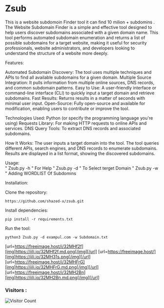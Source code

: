 # Zsub
This is a website subdomoin Finder tool it can find 10 milion + subdomins . 
The Website Subdomain Finder is a simple and effective tool designed to help users discover subdomains associated with a given domain name. This tool performs automated subdomain enumeration and returns a list of possible subdomains for a target website, making it useful for security professionals, website administrators, and developers looking to understand the structure of a website more deeply.

Features:

Automated Subdomain Discovery:
The tool uses multiple techniques and APIs to find all available subdomains for a given domain.
Multiple Source Integration: It pulls information from multiple online sources, DNS records, and common subdomain patterns.
Easy to Use: A user-friendly interface or command-line interface (CLI) to quickly input a target domain and retrieve subdomains.
Fast Results: Returns results in a matter of seconds with minimal user input.
Open-Source: Fully open-source and available for modification, enabling users to contribute or improve the tool.

Technologies Used:
Python (or specify the programming language you're using)
Requests Library: For making HTTP requests to online APIs and services.
DNS Query Tools: To extract DNS records and associated subdomains.

How It Works:
The user inputs a target domain into the tool.
The tool queries different APIs, search engines, and DNS records to enumerate subdomains.
Results are displayed in a list format, showing the discovered subdomains.


Usage:  
" Zsub.py -h " For Help 
" Zsub.py -d " To Select terget Domain 
" Zsub.py -w " Adding WORDLIST Of Subdomins 

Installation:

Clone the repository:

    https://github.com/shazed-x/zsub.git

Install dependencies:

    pip install -r requirements.txt

Run the tool:

    python3 Zsub.py -d exampul.com -w Subdomain.txt




[url=https://freeimage.host/i/32MHf2f][img]https://iili.io/32MHf2f.md.png[/img][/url]
[url=https://freeimage.host/][img]https://iili.io/32MH31s.png[/img][/url]
[url=https://freeimage.host/i/32MHFrG][img]https://iili.io/32MHFrG.md.png[/img][/url]
[url=https://freeimage.host/i/32MH2Bn][img]https://iili.io/32MH2Bn.md.png[/img][/url]
### Visitors :
![Visitor Count](https://profile-counter.glitch.me/shazed-x/count.svg)
